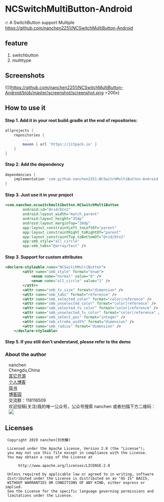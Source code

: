 # NCSwitchMultiButton-Android
🔥 A SwitchButton support Multiple https://github.com/nanchen2251/NCSwitchMultiButton-Android
## feature
1. switchbutton
2. multitype

## Screenshots
![](https://github.com/nanchen2251/NCSwitchMultiButton-Android/blob/master/screenshot/screenshot.png =200x)

## How to use it
#### Step 1. Add it in your root build.gradle at the end of repositories:
```groovy
allprojects {
    repositories {
        ...
        maven { url 'https://jitpack.io' }
    }
}       
```
#### Step 2. Add the dependency
```groovy
dependencies {
    implementation 'com.github.nanchen2251:NCSwitchMultiButton-Android:Tag:1.0.1'
}
```

#### Step 3. Just use it in your project
```xml
<com.nanchen.ncswitchmultibutton.NCSwitchMultiButton
        android:id="@+id/btn2"
        android:layout_width="match_parent"
        android:layout_height="35dp"
        android:layout_marginTop="20dp"
        app:layout_constraintLeft_toLeftOf="parent"
        app:layout_constraintRight_toRightOf="parent"
        app:layout_constraintTop_toBottomOf="@+id/btn1"
        app:smb_style="all_circle"
        app:smb_tabs="@array/test" />
```
#### Step 3. Support for custom attributes
```xml
<declare-styleable name="NCSwitchMultiButton">
        <attr name="smb_style" format="enum">
            <enum name="normal" value="0" />
            <enum name="all_circle" value="1" />
        </attr>
        <attr name="smb_tv_size" format="dimension" />
        <attr name="smb_tabs" format="reference" />
        <attr name="smb_selected_color" format="color|reference" />
        <attr name="smb_unselected_color" format="color|reference" />
        <attr name="smb_selected_tv_color" format="color|reference" />
        <attr name="smb_unselected_tv_color" format="color|reference" />
        <attr name="smb_select_pos" format="integer" />
        <attr name="smb_stroke_width" format="dimension" />
        <attr name="smb_radius" format="dimension" />
    </declare-styleable>
```

#### Step 5. If you still don't understand, please refer to the demo

### About the author
    nanchen<br>
    Chengdu,China<br>
    [其它开源](https://github.com/nanchen2251/)<br>
    [个人博客](https://nanchen2251.github.io/)<br>
    [简书](http://www.jianshu.com/u/f690947ed5a6)<br>
    [博客园](http://www.cnblogs.com/liushilin/)<br>
    交流群：118116509<br>
    欢迎投稿(关注)我的唯一公众号，公众号搜索 nanchen 或者扫描下方二维码：<br>
    ![](https://github.com/nanchen2251/Blogs/blob/master/images/nanchen12.jpg)
    
## Licenses
```
 Copyright 2019 nanchen(刘世麟)

 Licensed under the Apache License, Version 2.0 (the "License");
 you may not use this file except in compliance with the License.
 You may obtain a copy of the License at

      http://www.apache.org/licenses/LICENSE-2.0

 Unless required by applicable law or agreed to in writing, software
 distributed under the License is distributed on an "AS IS" BASIS,
 WITHOUT WARRANTIES OR CONDITIONS OF ANY KIND, either express or implied.
 See the License for the specific language governing permissions and
 limitations under the License.
```

